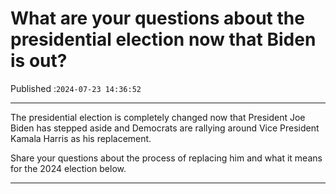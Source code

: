# What are your questions about the presidential election now that Biden is out?

Published :`2024-07-23 14:36:52`

---

The presidential election is completely changed now that President Joe Biden has stepped aside and Democrats are rallying around Vice President Kamala Harris as his replacement.

Share your questions about the process of replacing him and what it means for the 2024 election below.

---

